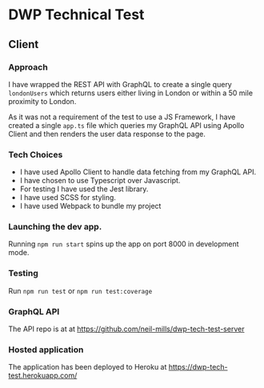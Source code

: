 # DWP Technical Test

## Client

### Approach

I have wrapped the REST API with GraphQL to create a single query `londonUsers` which returns users either living in London or within a 50 mile proximity to London.

As it was not a requirement of the test to use a JS Framework, I have created a single `app.ts` file which queries my GraphQL API using Apollo Client and then renders the user data response to the page.

### Tech Choices

- I have used Apollo Client to handle data fetching from my GraphQL API.
- I have chosen to use Typescript over Javascript.
- For testing I have used the Jest library.
- I have used SCSS for styling.
- I have used Webpack to bundle my project

### Launching the dev app.

Running `npm run start` spins up the app on port 8000 in development mode.

### Testing

Run `npm run test` or `npm run test:coverage`

### GraphQL API

The API repo is at at https://github.com/neil-mills/dwp-tech-test-server

### Hosted application

The application has been deployed to Heroku at https://dwp-tech-test.herokuapp.com/